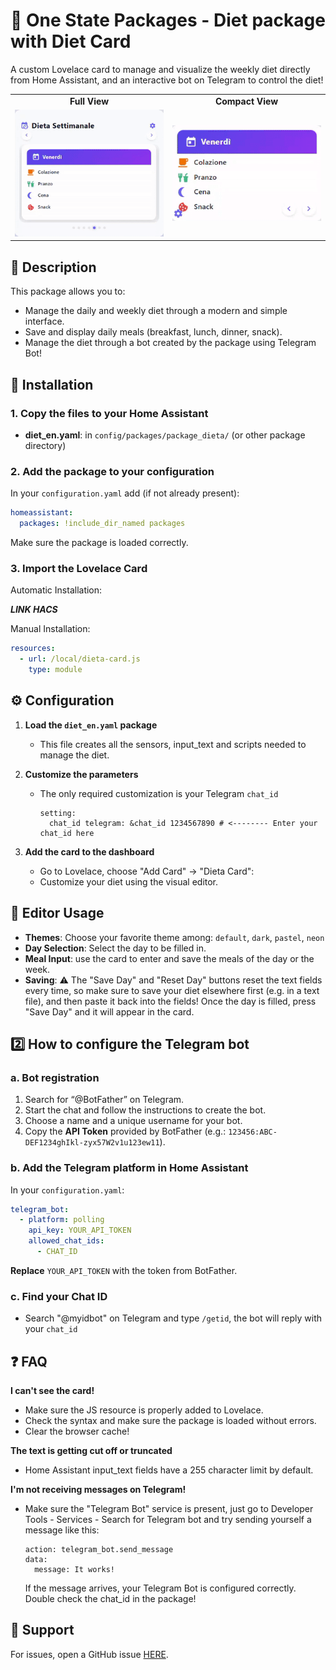 
# 🥗 One State Packages - Diet package with Diet Card

A custom Lovelace card to manage and visualize the weekly diet directly from Home Assistant, and an interactive bot on Telegram to control the diet!

<table width="100%">
  <tr>
    <td align="center" width="50%"><strong>Full View</strong></td>
    <td align="center" width="50%"><strong>Compact View</strong></td>
  </tr>
  <tr>
    <td align="left">
      <img src="images/gif1.gif" alt="gif1" width="300" />
    </td>
    <td align="right">
      <img src="images/gif2.gif" alt="gif2" width="300" />
    </td>
  </tr>
</table>

## 🚀 Description

This package allows you to:
- Manage the daily and weekly diet through a modern and simple interface.
- Save and display daily meals (breakfast, lunch, dinner, snack).
- Manage the diet through a bot created by the package using Telegram Bot!

## 📂 Installation

### 1. Copy the files to your Home Assistant

- **diet_en.yaml**: in `config/packages/package_dieta/` (or other package directory)

### 2. Add the package to your configuration

In your `configuration.yaml` add (if not already present):

```yaml
homeassistant:
  packages: !include_dir_named packages
```

Make sure the package is loaded correctly.

### 3. Import the Lovelace Card
Automatic Installation:

***LINK HACS***

Manual Installation:
```yaml
resources:
  - url: /local/dieta-card.js
    type: module
```

## ⚙️ Configuration

1. **Load the `diet_en.yaml` package**
   - This file creates all the sensors, input_text and scripts needed to manage the diet.

2. **Customize the parameters**
   - The only required customization is your Telegram `chat_id`
     ```
     setting:
       chat_id telegram: &chat_id 1234567890 # <-------- Enter your chat_id here
     ```

3. **Add the card to the dashboard**
   - Go to Lovelace, choose "Add Card" → "Dieta Card":
   - Customize your diet using the visual editor.

## 📝 Editor Usage

- **Themes**: Choose your favorite theme among: `default`, `dark`, `pastel`, `neon`
- **Day Selection**: Select the day to be filled in.
- **Meal Input**: use the card to enter and save the meals of the day or the week.
- **Saving**: ⚠️ The "Save Day" and "Reset Day" buttons reset the text fields every time, so make sure to save your diet elsewhere first (e.g. in a text file), and then paste it back into the fields!
  Once the day is filled, press "Save Day" and it will appear in the card.

## 2️⃣ How to configure the Telegram bot

### a. Bot registration

1. Search for “@BotFather” on Telegram.
2. Start the chat and follow the instructions to create the bot.
3. Choose a name and a unique username for your bot.
4. Copy the **API Token** provided by BotFather (e.g.: `123456:ABC-DEF1234ghIkl-zyx57W2v1u123ew11`).

### b. Add the Telegram platform in Home Assistant

In your `configuration.yaml`:

```yaml
telegram_bot:
  - platform: polling
    api_key: YOUR_API_TOKEN
    allowed_chat_ids:
      - CHAT_ID
```

**Replace** `YOUR_API_TOKEN` with the token from BotFather.

### c. Find your Chat ID

- Search "@myidbot" on Telegram and type `/getid`, the bot will reply with your `chat_id`


## ❓ FAQ

**I can't see the card!**
- Make sure the JS resource is properly added to Lovelace.
- Check the syntax and make sure the package is loaded without errors.
- Clear the browser cache!

**The text is getting cut off or truncated**
- Home Assistant input_text fields have a 255 character limit by default.

**I'm not receiving messages on Telegram!**
- Make sure the "Telegram Bot" service is present, just go to Developer Tools - Services - Search for Telegram bot and try sending yourself a message like this:
  ```
  action: telegram_bot.send_message
  data:
    message: It works!
  ```
  If the message arrives, your Telegram Bot is configured correctly. Double check the chat_id in the package!

## 🤝 Support

For issues, open a GitHub issue [HERE]().
